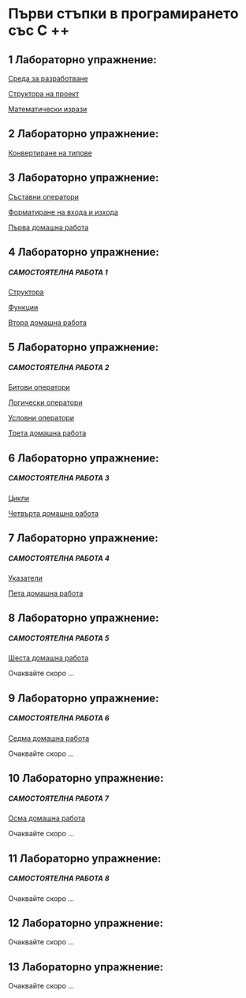 # Първи стъпки в програмирането със C ++

## 1 Лабораторно упражнение:

[Среда за разработване](VisualStudio)

[Структора на проект](ProjectStructure)

[Математически изрази](Math/ArithmeticOperators.md)

## 2 Лабораторно упражнение:

[Конвертиране на типове](TypeConversion)

## 3 Лабораторно упражнение:

[Съставни оператори](Math/CompoundAssignmentOperators.md)

[Форматиране на входа и изхода](InputOutputFormatting)

[Първа домашна работа](HomeWork/first.md)

## 4 Лабораторно упражнение:

##### САМОСТОЯТЕЛНА РАБОТА 1

[Структора](Structures)

[Функции](Functions)

[Втора домашна работа](HomeWork/second.md)

## 5 Лабораторно упражнение:

##### САМОСТОЯТЕЛНА РАБОТА 2

[Битови оператори](BitwiseOperators)

[Логически оператори](LogicalOperator)

[Условни оператори](ConditionalOperators)

[Трета домашна работа](HomeWork/third.md)

## 6 Лабораторно упражнение:

##### САМОСТОЯТЕЛНА РАБОТА 3

[Цикли](Loop)

[Четвърта домашна работа](HomeWork/fourth.md)

## 7 Лабораторно упражнение:

##### САМОСТОЯТЕЛНА РАБОТА 4

[Указатели](Pointer)

[Пета домашна работа](HomeWork/fifth.md)

## 8 Лабораторно упражнение:

##### САМОСТОЯТЕЛНА РАБОТА 5

[Шеста домашна работа](HomeWork/sixth.md)

Очаквайте скоро ...

## 9 Лабораторно упражнение:

##### САМОСТОЯТЕЛНА РАБОТА 6

[Седма домашна работа](HomeWork/seventh.md)

Очаквайте скоро ...

## 10 Лабораторно упражнение:

##### САМОСТОЯТЕЛНА РАБОТА 7

[Осма домашна работа](HomeWork/eighth.md)

Очаквайте скоро ...

## 11 Лабораторно упражнение:

##### САМОСТОЯТЕЛНА РАБОТА 8

Очаквайте скоро ...

## 12 Лабораторно упражнение:

Очаквайте скоро ...

## 13 Лабораторно упражнение:

Очаквайте скоро ...
